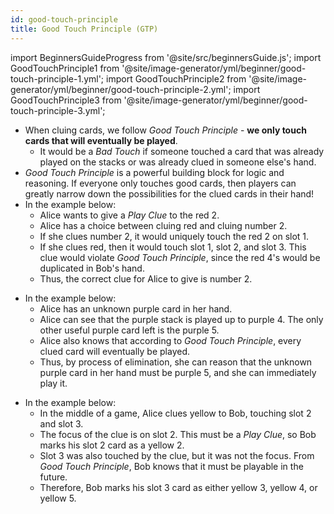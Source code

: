 ```yaml
---
id: good-touch-principle
title: Good Touch Principle (GTP)
---
```


import BeginnersGuideProgress from '@site/src/beginnersGuide.js';
import GoodTouchPrinciple1 from '@site/image-generator/yml/beginner/good-touch-principle-1.yml';
import GoodTouchPrinciple2 from '@site/image-generator/yml/beginner/good-touch-principle-2.yml';
import GoodTouchPrinciple3 from '@site/image-generator/yml/beginner/good-touch-principle-3.yml';

<BeginnersGuideProgress part="39" />

- When cluing cards, we follow *Good Touch Principle* - **we only touch cards that will eventually be played**.
  - It would be a *Bad Touch* if someone touched a card that was already played on the stacks or was already clued in someone else's hand.
- *Good Touch Principle* is a powerful building block for logic and reasoning. If everyone only touches good cards, then players can greatly narrow down the possibilities for the clued cards in their hand!
- In the example below:
  - Alice wants to give a *Play Clue* to the red 2.
  - Alice has a choice between cluing red and cluing number 2.
  - If she clues number 2, it would uniquely touch the red 2 on slot 1.
  - If she clues red, then it would touch slot 1, slot 2, and slot 3. This clue would violate *Good Touch Principle*, since the red 4's would be duplicated in Bob's hand.
  - Thus, the correct clue for Alice to give is number 2.

<GoodTouchPrinciple1 />

- In the example below:
  - Alice has an unknown purple card in her hand.
  - Alice can see that the purple stack is played up to purple 4. The only other useful purple card left is the purple 5.
  - Alice also knows that according to *Good Touch Principle*, every clued card will eventually be played.
  - Thus, by process of elimination, she can reason that the unknown purple card in her hand must be purple 5, and she can immediately play it.

<GoodTouchPrinciple2 />

- In the example below:
  - In the middle of a game, Alice clues yellow to Bob, touching slot 2 and slot 3.
  - The focus of the clue is on slot 2. This must be a *Play Clue*, so Bob marks his slot 2 card as a yellow 2.
  - Slot 3 was also touched by the clue, but it was not the focus. From *Good Touch Principle*, Bob knows that it must be playable in the future.
  - Therefore, Bob marks his slot 3 card as either yellow 3, yellow 4, or yellow 5.

<GoodTouchPrinciple3 />
